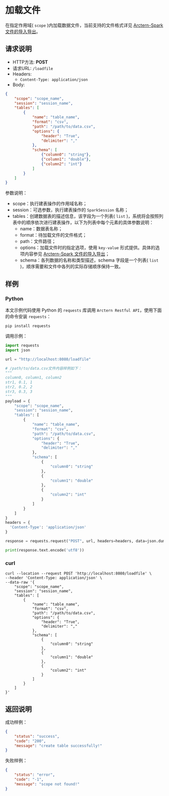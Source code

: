 # 加载文件

在指定作用域( `scope` )内加载数据文件，当前支持的文件格式详见 [Arctern-Spark 文件的导入导出](../../../spark/data_source/file_data.md)。

## 请求说明

- HTTP方法: **POST**
- 请求URL: `/loadfile`
- Headers:
    - `Content-Type: application/json`
- Body:
```json
{
    "scope": "scope_name",
    "session": "session_name", 
    "tables": [
        {
            "name": "table_name",
            "format": "csv",
            "path": "/path/to/data.csv",
            "options": {
                "header": "True",
                "delimiter": ","
            },
            "schema": [
                {"column0": "string"},
                {"column1": "double"},
                {"column2": "int"}
            ]
        }
    ]
}
```

参数说明：

- scope：执行建表操作的作用域名称；
- session：可选参数，执行建表操作的 `SparkSession` 名称；
- tables：创建数据表的描述信息，该字段为一个列表( `list` )，系统将会按照列表中的顺序依次进行建表操作，以下为列表中每个元素的具体参数说明：
    - name：数据表名称；
    - format：待加载文件的文件格式；
    - path：文件路径；
    - options：加载文件时的指定选项，使用 `key-value` 形式提供。具体的选项内容参见 [Arctern-Spark 文件的导入导出](../../../spark/data_source/file_data.md)；
    - schema：各列数据的名称和类型描述，schema 字段是一个列表( `list` )，顺序需要和文件中各列的实际存储顺序保持一致。

## 样例

### Python

本文示例代码使用 Python 的 `requests` 库调用 `Arctern Restful API`，使用下面的命令安装 `requests`：

```shell
pip install requests
```

调用示例：

```python
import requests
import json

url = "http://localhost:8080/loadfile"

# /path/to/data.csv文件内容样例如下：
"""
column0, column1, column2
str1, 0.1, 1
str2, 0.2, 2
str3, 0.3, 3
"""
payload = {
    "scope": "scope_name",
    "session": "session_name",
    "tables": [
        {
            "name": "table_name",
            "format": "csv",
            "path": "/path/to/data.csv",
            "options": {
                "header": "True",
                "delimiter": ","
            },
            "schema": [
                {
                    "column0": "string"
                },
                {
                    "column1": "double"
                },
                {
                    "column2": "int"
                }
            ]
        }
    ]
}
headers = {
  'Content-Type': 'application/json'
}

response = requests.request("POST", url, headers=headers, data=json.dumps(payload))

print(response.text.encode('utf8'))
```

### curl

```shell
curl --location --request POST 'http://localhost:8080/loadfile' \
--header 'Content-Type: application/json' \
--data-raw '{
    "scope": "scope_name",
    "session": "session_name",
    "tables": [
        {
            "name": "table_name",
            "format": "csv",
            "path": "/path/to/data.csv",
            "options": {
                "header": "True",
                "delimiter": ","
            },
            "schema": [
                {
                    "column0": "string"
                },
                {
                    "column1": "double"
                },
                {
                    "column2": "int"
                }
            ]
        }
    ]
}'
```

## 返回说明

成功样例：

```json
{
    "status": "success",
    "code": "200",
    "message": "create table successfully!"
}
```

失败样例：

```json
{
    "status": "error",
    "code": "-1",
    "message": "scope not found!"
}
```


